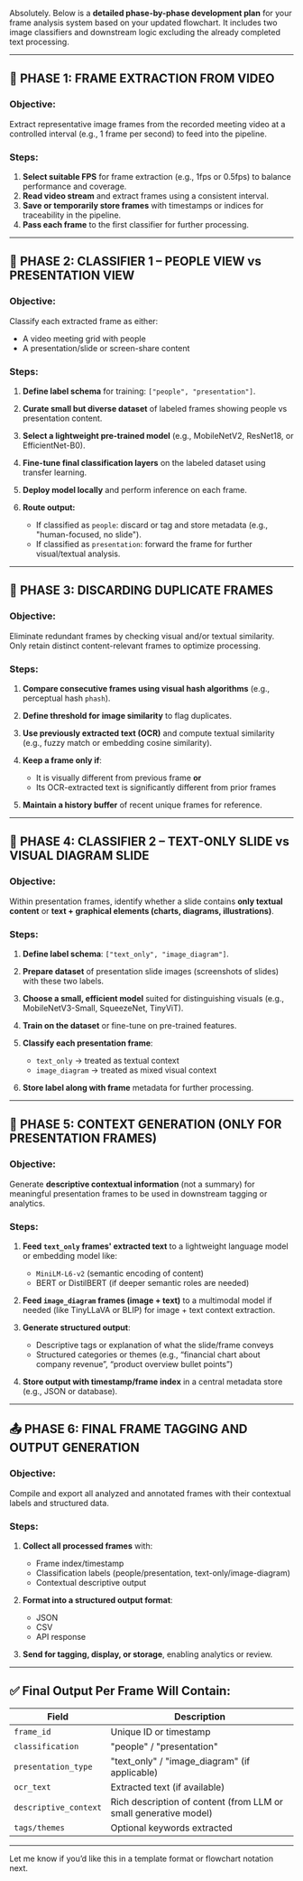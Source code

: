 Absolutely. Below is a **detailed phase-by-phase development plan** for your frame analysis system based on your updated flowchart. It includes two image classifiers and downstream logic excluding the already completed text processing.

---

## 🔁 **PHASE 1: FRAME EXTRACTION FROM VIDEO**

### **Objective:**

Extract representative image frames from the recorded meeting video at a controlled interval (e.g., 1 frame per second) to feed into the pipeline.

### **Steps:**

1. **Select suitable FPS** for frame extraction (e.g., 1fps or 0.5fps) to balance performance and coverage.
2. **Read video stream** and extract frames using a consistent interval.
3. **Save or temporarily store frames** with timestamps or indices for traceability in the pipeline.
4. **Pass each frame** to the first classifier for further processing.

---

## 🧠 **PHASE 2: CLASSIFIER 1 – PEOPLE VIEW vs PRESENTATION VIEW**

### **Objective:**

Classify each extracted frame as either:

* A video meeting grid with people
* A presentation/slide or screen-share content

### **Steps:**

1. **Define label schema** for training: `["people", "presentation"]`.
2. **Curate small but diverse dataset** of labeled frames showing people vs presentation content.
3. **Select a lightweight pre-trained model** (e.g., MobileNetV2, ResNet18, or EfficientNet-B0).
4. **Fine-tune final classification layers** on the labeled dataset using transfer learning.
5. **Deploy model locally** and perform inference on each frame.
6. **Route output:**

   * If classified as `people`: discard or tag and store metadata (e.g., "human-focused, no slide").
   * If classified as `presentation`: forward the frame for further visual/textual analysis.

---

## 🧹 **PHASE 3: DISCARDING DUPLICATE FRAMES**

### **Objective:**

Eliminate redundant frames by checking visual and/or textual similarity. Only retain distinct content-relevant frames to optimize processing.

### **Steps:**

1. **Compare consecutive frames using visual hash algorithms** (e.g., perceptual hash `phash`).
2. **Define threshold for image similarity** to flag duplicates.
3. **Use previously extracted text (OCR)** and compute textual similarity (e.g., fuzzy match or embedding cosine similarity).
4. **Keep a frame only if**:

   * It is visually different from previous frame **or**
   * Its OCR-extracted text is significantly different from prior frames
5. **Maintain a history buffer** of recent unique frames for reference.

---

## 🧠 **PHASE 4: CLASSIFIER 2 – TEXT-ONLY SLIDE vs VISUAL DIAGRAM SLIDE**

### **Objective:**

Within presentation frames, identify whether a slide contains **only textual content** or **text + graphical elements (charts, diagrams, illustrations)**.

### **Steps:**

1. **Define label schema**: `["text_only", "image_diagram"]`.
2. **Prepare dataset** of presentation slide images (screenshots of slides) with these two labels.
3. **Choose a small, efficient model** suited for distinguishing visuals (e.g., MobileNetV3-Small, SqueezeNet, TinyViT).
4. **Train on the dataset** or fine-tune on pre-trained features.
5. **Classify each presentation frame**:

   * `text_only` → treated as textual context
   * `image_diagram` → treated as mixed visual context
6. **Store label along with frame** metadata for further processing.

---

## 🧠 **PHASE 5: CONTEXT GENERATION (ONLY FOR PRESENTATION FRAMES)**

### **Objective:**

Generate **descriptive contextual information** (not a summary) for meaningful presentation frames to be used in downstream tagging or analytics.

### **Steps:**

1. **Feed `text_only` frames' extracted text** to a lightweight language model or embedding model like:

   * `MiniLM-L6-v2` (semantic encoding of content)
   * BERT or DistilBERT (if deeper semantic roles are needed)
2. **Feed `image_diagram` frames (image + text)** to a multimodal model if needed (like TinyLLaVA or BLIP) for image + text context extraction.
3. **Generate structured output**:

   * Descriptive tags or explanation of what the slide/frame conveys
   * Structured categories or themes (e.g., “financial chart about company revenue”, “product overview bullet points”)
4. **Store output with timestamp/frame index** in a central metadata store (e.g., JSON or database).

---

## 📤 **PHASE 6: FINAL FRAME TAGGING AND OUTPUT GENERATION**

### **Objective:**

Compile and export all analyzed and annotated frames with their contextual labels and structured data.

### **Steps:**

1. **Collect all processed frames** with:

   * Frame index/timestamp
   * Classification labels (people/presentation, text-only/image-diagram)
   * Contextual descriptive output
2. **Format into a structured output format**:

   * JSON
   * CSV
   * API response
3. **Send for tagging, display, or storage**, enabling analytics or review.

---

## ✅ Final Output Per Frame Will Contain:

| Field                 | Description                                                      |
| --------------------- | ---------------------------------------------------------------- |
| `frame_id`            | Unique ID or timestamp                                           |
| `classification`      | "people" / "presentation"                                        |
| `presentation_type`   | "text\_only" / "image\_diagram" (if applicable)                  |
| `ocr_text`            | Extracted text (if available)                                    |
| `descriptive_context` | Rich description of content (from LLM or small generative model) |
| `tags/themes`         | Optional keywords extracted                                      |

---

Let me know if you’d like this in a template format or flowchart notation next.
